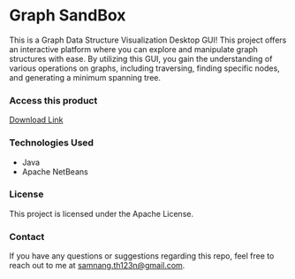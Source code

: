 <h1>Graph SandBox</h1>

This is a Graph Data Structure Visualization Desktop GUI! This project offers an interactive platform where you can explore and manipulate graph structures with ease. By utilizing this GUI, you gain the understanding of various operations on graphs, including traversing, finding specific nodes, and generating a minimum spanning tree.

<h3>Access this product</h3>
<a href="https://stoicneutron.github.io/project3.html">Download Link</a>

<h3>Technologies Used</h3>

<ul>
  <li>Java</li>
  <li>Apache NetBeans</li>
</ul>

<h3>License</h3>
This project is licensed under the Apache License.

<h3>Contact</h3>

If you have any questions or suggestions regarding this repo, feel free to reach out to me at samnang.th123n@gmail.com.
 
